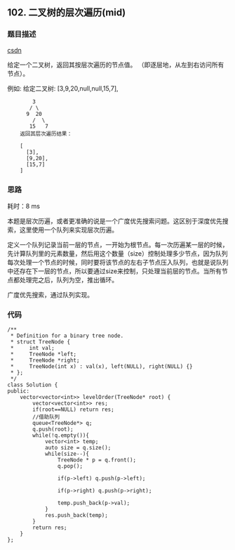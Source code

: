 ## 102. 二叉树的层次遍历(mid)
### 题目描述
[csdn](https://blog.csdn.net/yuanliang861/article/details/83216783)

给定一个二叉树，返回其按层次遍历的节点值。 （即逐层地，从左到右访问所有节点）。

例如:
给定二叉树: [3,9,20,null,null,15,7],

            3
           / \
          9  20
            /  \
           15   7
        返回其层次遍历结果：

        [
          [3],
          [9,20],
          [15,7]
        ]

### 思路

耗时：8 ms

本题是层次历遍，或者更准确的说是一个广度优先搜索问题。这区别于深度优先搜索，这里使用一个队列来实现层次历遍。

定义一个队列记录当前一层的节点，一开始为根节点。每一次历遍某一层的时候，先计算队列里的元素数量，然后用这个数量（size）控制处理多少节点，因为队列每次处理一个节点的时候，同时要将该节点的左右子节点压入队列，也就是说队列中还存在下一层的节点，所以要通过size来控制，只处理当前层的节点。当所有节点都处理完之后，队列为空，推出循环。

广度优先搜索，通过队列实现。


### 代码
```
/**
 * Definition for a binary tree node.
 * struct TreeNode {
 *     int val;
 *     TreeNode *left;
 *     TreeNode *right;
 *     TreeNode(int x) : val(x), left(NULL), right(NULL) {}
 * };
 */
class Solution {
public:
    vector<vector<int>> levelOrder(TreeNode* root) {
        vector<vector<int>> res;
        if(root==NULL) return res;
        //借助队列
        queue<TreeNode*> q;
        q.push(root);
        while(!q.empty()){
            vector<int> temp;
            auto size = q.size();
            while(size--){
                TreeNode * p = q.front();
                q.pop();
                
                if(p->left) q.push(p->left);
                
                if(p->right) q.push(p->right);
                
                temp.push_back(p->val);
            }
            res.push_back(temp);
        }
        return res;
    }
};
```
